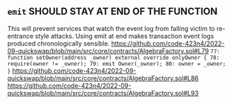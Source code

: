 ## `emit` SHOULD STAY AT END OF THE FUNCTION
This will prevent services that watch the event log from falling victim to re-entrance style attacks.
Using emit at end makes transaction event logs produced chronologically sensible. 
https://github.com/code-423n4/2022-09-quickswap/blob/main/src/core/contracts/AlgebraFactory.sol#L79
`
77: function setOwner(address _owner) external override onlyOwner {
78: require(owner != _owner);
79: emit Owner(_owner);
80: owner = _owner;
  }
`
https://github.com/code-423n4/2022-09-quickswap/blob/main/src/core/contracts/AlgebraFactory.sol#L86
https://github.com/code-423n4/2022-09-quickswap/blob/main/src/core/contracts/AlgebraFactory.sol#L93
